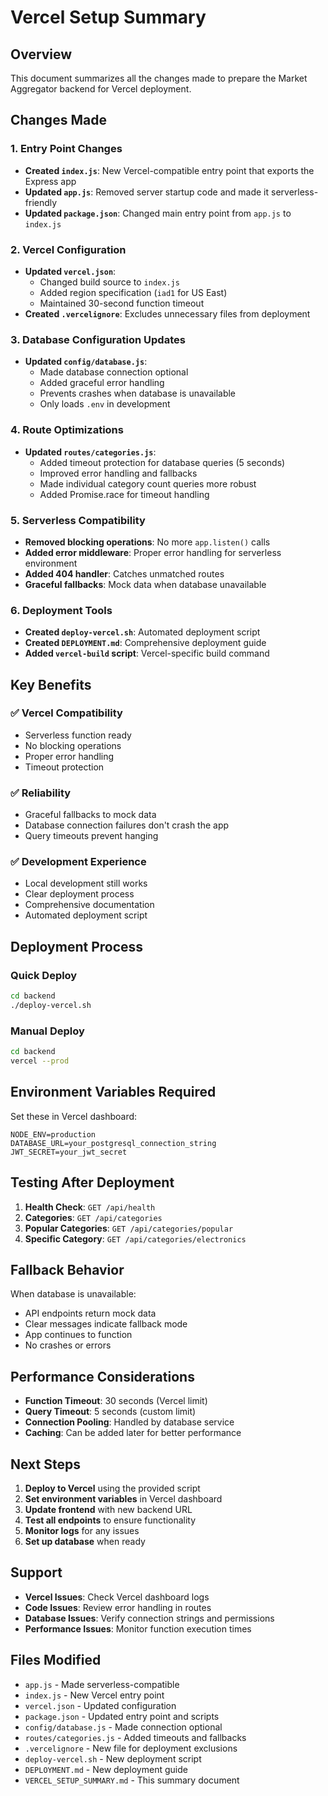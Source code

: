 # Vercel Setup Summary

## Overview

This document summarizes all the changes made to prepare the Market Aggregator backend for Vercel deployment.

## Changes Made

### 1. **Entry Point Changes**

- **Created `index.js`**: New Vercel-compatible entry point that exports the Express app
- **Updated `app.js`**: Removed server startup code and made it serverless-friendly
- **Updated `package.json`**: Changed main entry point from `app.js` to `index.js`

### 2. **Vercel Configuration**

- **Updated `vercel.json`**:
  - Changed build source to `index.js`
  - Added region specification (`iad1` for US East)
  - Maintained 30-second function timeout
- **Created `.vercelignore`**: Excludes unnecessary files from deployment

### 3. **Database Configuration Updates**

- **Updated `config/database.js`**:
  - Made database connection optional
  - Added graceful error handling
  - Prevents crashes when database is unavailable
  - Only loads `.env` in development

### 4. **Route Optimizations**

- **Updated `routes/categories.js`**:
  - Added timeout protection for database queries (5 seconds)
  - Improved error handling and fallbacks
  - Made individual category count queries more robust
  - Added Promise.race for timeout handling

### 5. **Serverless Compatibility**

- **Removed blocking operations**: No more `app.listen()` calls
- **Added error middleware**: Proper error handling for serverless environment
- **Added 404 handler**: Catches unmatched routes
- **Graceful fallbacks**: Mock data when database unavailable

### 6. **Deployment Tools**

- **Created `deploy-vercel.sh`**: Automated deployment script
- **Created `DEPLOYMENT.md`**: Comprehensive deployment guide
- **Added `vercel-build` script**: Vercel-specific build command

## Key Benefits

### ✅ **Vercel Compatibility**

- Serverless function ready
- No blocking operations
- Proper error handling
- Timeout protection

### ✅ **Reliability**

- Graceful fallbacks to mock data
- Database connection failures don't crash the app
- Query timeouts prevent hanging

### ✅ **Development Experience**

- Local development still works
- Clear deployment process
- Comprehensive documentation
- Automated deployment script

## Deployment Process

### **Quick Deploy**

```bash
cd backend
./deploy-vercel.sh
```

### **Manual Deploy**

```bash
cd backend
vercel --prod
```

## Environment Variables Required

Set these in Vercel dashboard:

```
NODE_ENV=production
DATABASE_URL=your_postgresql_connection_string
JWT_SECRET=your_jwt_secret
```

## Testing After Deployment

1. **Health Check**: `GET /api/health`
2. **Categories**: `GET /api/categories`
3. **Popular Categories**: `GET /api/categories/popular`
4. **Specific Category**: `GET /api/categories/electronics`

## Fallback Behavior

When database is unavailable:

- API endpoints return mock data
- Clear messages indicate fallback mode
- App continues to function
- No crashes or errors

## Performance Considerations

- **Function Timeout**: 30 seconds (Vercel limit)
- **Query Timeout**: 5 seconds (custom limit)
- **Connection Pooling**: Handled by database service
- **Caching**: Can be added later for better performance

## Next Steps

1. **Deploy to Vercel** using the provided script
2. **Set environment variables** in Vercel dashboard
3. **Update frontend** with new backend URL
4. **Test all endpoints** to ensure functionality
5. **Monitor logs** for any issues
6. **Set up database** when ready

## Support

- **Vercel Issues**: Check Vercel dashboard logs
- **Code Issues**: Review error handling in routes
- **Database Issues**: Verify connection strings and permissions
- **Performance Issues**: Monitor function execution times

## Files Modified

- `app.js` - Made serverless-compatible
- `index.js` - New Vercel entry point
- `vercel.json` - Updated configuration
- `package.json` - Updated entry point and scripts
- `config/database.js` - Made connection optional
- `routes/categories.js` - Added timeouts and fallbacks
- `.vercelignore` - New file for deployment exclusions
- `deploy-vercel.sh` - New deployment script
- `DEPLOYMENT.md` - New deployment guide
- `VERCEL_SETUP_SUMMARY.md` - This summary document
